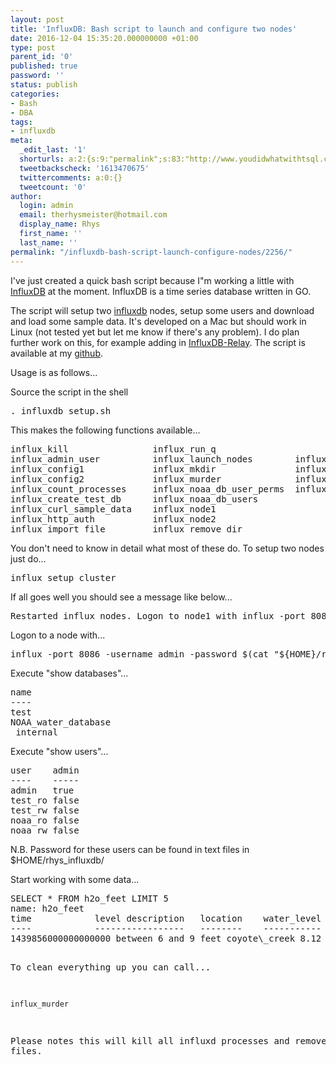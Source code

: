 ```yaml
---
layout: post
title: 'InfluxDB: Bash script to launch and configure two nodes'
date: 2016-12-04 15:35:20.000000000 +01:00
type: post
parent_id: '0'
published: true
password: ''
status: publish
categories:
- Bash
- DBA
tags:
- influxdb
meta:
  _edit_last: '1'
  shorturls: a:2:{s:9:"permalink";s:83:"http://www.youdidwhatwithtsql.com/influxdb-bash-script-launch-configure-nodes/2256/";s:7:"tinyurl";s:26:"http://tinyurl.com/hb52f5g";}
  tweetbackscheck: '1613470675'
  twittercomments: a:0:{}
  tweetcount: '0'
author:
  login: admin
  email: therhysmeister@hotmail.com
  display_name: Rhys
  first_name: ''
  last_name: ''
permalink: "/influxdb-bash-script-launch-configure-nodes/2256/"
---
```

<p>I've just created a quick bash script because I"m working a little with <a href="https://www.influxdata.com/" target="_blank">InfluxDB</a> at the moment. InfluxDB is a time series database written in GO.</p>
<p>The script will setup two <a href="https://www.influxdata.com/" target="_blank">influxdb</a> nodes, setup some users and download and load some sample data. It's developed on a Mac but should work in Linux (not tested yet but let me know if there's any problem). I do plan further work on this, for example adding in <a href="https://docs.influxdata.com/influxdb/v1.1/high_availability/relay/" target="_blank">InfluxDB-Relay</a>. The script is available at my <a href="https://github.com/rhysmeister/InfluxDB-Setup" target="_blank">github</a>.</p>
<p>Usage is as follows...</p>
<p>Source the script in the shell</p>
<pre lang="bash">
. influxdb_setup.sh
</pre>
<p>This makes the following functions available...</p>
<pre>
influx_kill                influx_run_q
influx_admin_user          influx_launch_nodes        influx_setup_cluster
influx_config1             influx_mkdir               influx_stress
influx_config2             influx_murder              influx_test_db_user_perms
influx_count_processes     influx_noaa_db_user_perms  influx_test_db_users
influx_create_test_db      influx_noaa_db_users
influx_curl_sample_data    influx_node1
influx_http_auth           influx_node2
influx_import_file         influx_remove_dir
</pre>
<p>You don't need to know in detail what most of these do. To setup two nodes just do...</p>
<pre lang="Bash">
influx_setup_cluster
</pre>
<p>If all goes well you should see a message like below...</p>
<pre>
Restarted influx nodes. Logon to node1 with influx -port 8086 -username admin -password $(cat "${HOME}/rhys_influxdb/admin_pwd.txt")
</pre>
<p>Logon to a node with...</p>
<pre lang="Bash">
influx -port 8086 -username admin -password $(cat "${HOME}/rhys_influxdb/admin_pwd.txt")
</pre>
<p>Execute "show databases"...</p>
<pre>
name
----
test
NOAA_water_database
_internal
</pre>
<p>Execute "show users"...</p>
<pre>
user	admin
----	-----
admin	true
test_ro	false
test_rw	false
noaa_ro	false
noaa_rw	false
</pre>
<p>N.B. Password for these users can be found in text files in $HOME/rhys_influxdb/</p>
<p>Start working with some data...</p>
<pre>
SELECT * FROM h2o_feet LIMIT 5
name: h2o_feet
time			level description	location	water_level
----			-----------------	--------	-----------
1439856000000000000 between 6 and 9 feet coyote\_creek 8.12 1439856000000000000 below 3 feet santa\_monica 2.064 1439856360000000000 between 6 and 9 feet coyote\_creek 8.005 1439856360000000000 below 3 feet santa\_monica 2.116 1439856720000000000 between 6 and 9 feet coyote\_creek 7.887

To clean everything up you can call...

```
influx_murder
```

Please notes this will kill all influxd processes and remove all data files.

